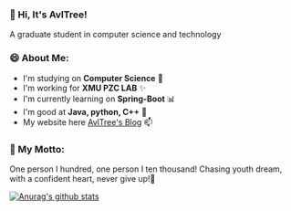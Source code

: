 ### 👋 Hi, It's AvlTree!
A graduate student in computer science and technology 

### 😄 About Me:
* I'm studying on **Computer Science** 🔭
* I'm working for **XMU PZC LAB** ✨
* I'm currently learning on **Spring-Boot** 📊
* I'm good at **Java, python, C++** 👯
* My website here [AvlTree's Blog](https://blog.avltree.cn) 📫

### 💬 My Motto:
One person I hundred, one person I ten thousand! Chasing youth dream, with a confident heart, never give up!💪

[![Anurag's github stats](https://github-readme-stats.vercel.app/api?username=AvlTreeQl)](https://github.com/anuraghazra/github-readme-stats)

<!--
**AvlTreeQl/AvlTreeQl** is a ✨ _special_ ✨ repository because its `README.md` (this file) appears on your GitHub profile.

Here are some ideas to get you started:

- 🔭 I’m currently working on ...
- 🌱 I’m currently learning ...
- 👯 I’m looking to collaborate on ...
- 🤔 I’m looking for help with ...
- 💬 Ask me about ...
- 📫 How to reach me: ...
- 😄 Pronouns: ...
- ⚡ Fun fact: ...
-->
